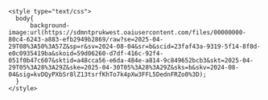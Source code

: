 <!doctype html>
<html>
<head>

    <style type="text/css">
      body{
          background-image:url(https://sdmntprukwest.oaiusercontent.com/files/00000000-80c4-6243-a883-efb2949b2869/raw?se=2025-04-29T08%3A50%3A57Z&sp=r&sv=2024-08-04&sr=b&scid=23faf43a-9319-5f14-8f8d-e0c0935419ba&skoid=59d06260-d7df-416c-92f4-051f0b47c607&sktid=a48cca56-e6da-484e-a814-9c849652bcb3&skt=2025-04-29T05%3A28%3A29Z&ske=2025-04-30T05%3A28%3A29Z&sks=b&skv=2024-08-04&sig=kvDQyPXbSr8lZ13tsrfKhTo7k4pXw3FFL5DednFRZo0%3D);
      }
    </style>
 
</head>
<body>

</table>
</body>

</html>
